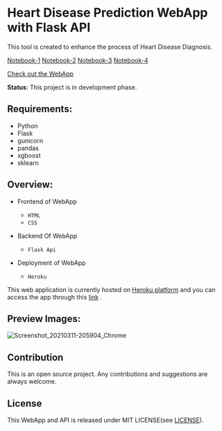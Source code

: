 # Heart Disease Prediction WebApp with Flask API

This tool is created to enhance the process of Heart Disease Diagnosis.

[Notebook-1](https://colab.research.google.com/drive/1EYpBjMXuPXWtTpKeTExcCgaYDx1KI595?usp=sharing)
[Notebook-2](https://colab.research.google.com/drive/1CScxkhlQhhe8YLXCkEztYuUfjT-HW0AR?usp=sharing)
[Notebook-3](https://colab.research.google.com/drive/1IrIv6vIkdmPb7FzQ3LDePsUBt2_BY6tU?usp=sharing)
[Notebook-4](https://colab.research.google.com/drive/1fKcfGERcEKKS7L1oigOr7pj7iiXFvw9X?usp=sharing)

[Check out the WebApp](https://heartdisease-predict.herokuapp.com/)


**Status**: This project is in development phase.


## Requirements:
- Python
- Flask 
- gunicorn
- pandas
- xgboost
- sklearn

## Overview:

- Frontend of WebApp
   - ```HTML ```
   - ```CSS ```

- Backend Of WebApp
   - ```Flask Api```
   
- Deployment of WebApp
   - ```Heroku ```
   
This web application is currently hosted on [Heroku platform](http://heroku.com/) and you can access the app through this [link](https://heartdisease-predict.herokuapp.com/)
.


##  Preview Images:

![Screenshot_20210311-205904_Chrome](https://user-images.githubusercontent.com/20455250/110819813-8ad6f700-82b4-11eb-80af-b102bbc01f28.jpg)
 
## Contribution

 This is an open source project. Any contributions and suggestions are always welcome. 
 
## License

This WebApp and API is released under MIT LICENSE(see [LICENSE](LICENSE)).
